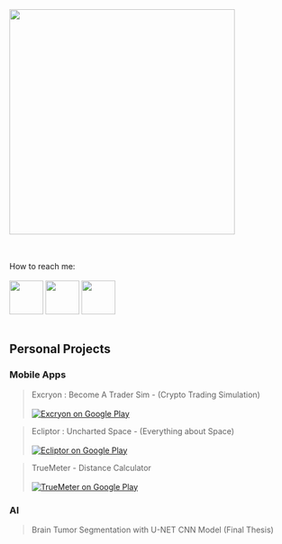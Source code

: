 
<img src="https://github.com/user-attachments/assets/1417442a-ca3b-4cda-b1fe-e3682b0b48fd"  width="400">

<br> <br> 
How to reach me:
<br><br> 
<code ><a href="https://www.instagram.com/huseyingur.dev/" target="_blank"><img height="60" src="https://www.vectorlogo.zone/logos/instagram/instagram-icon.svg"></a></code>
<code ><a href="https://tr.linkedin.com/in/huseyingur0001" target="_blank"><img height="60" src="https://cdn.jsdelivr.net/gh/devicons/devicon/icons/linkedin/linkedin-original.svg"></a></code>
<code ><a href="https://x.com/huseyingur_dev" target="_blank"><img height="60" src="https://cdn.jsdelivr.net/gh/devicons/devicon/icons/twitter/twitter-original.svg"></a></code> <br><br>

<h2>Personal Projects</h2>
<h3>Mobile Apps</h3>

> Excryon : Become A Trader Sim  - (Crypto Trading Simulation) <br><br>[![Excryon on Google Play](https://img.shields.io/badge/Play_Store-Excryon_:_Become_A_Trader_Sim-1f6691?logo=google-play)](https://play.google.com/store/apps/details?id=com.huseyingur.excryon&hl=en)

> Ecliptor : Uncharted Space - (Everything about Space) <br><br> [![Ecliptor on Google Play](https://img.shields.io/badge/Play_Store-Ecliptor_:_Uncharted_Space-1f6691?logo=google-play)](https://play.google.com/store/apps/details?id=com.huseyingur.ecliptor&hl=en)<br>

> TrueMeter - Distance Calculator <br><br> [![TrueMeter on Google Play](https://img.shields.io/badge/Play_Store-TrueMeter_:_Distance_Calculator-1f6691?logo=google-play)](https://play.google.com/store/apps/details?id=com.huseyingur.truemeter&hl=en)<br>

<h3>AI</h3>

> Brain Tumor Segmentation with U-NET CNN Model (Final Thesis)
> 
